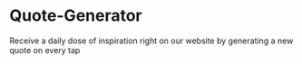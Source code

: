 # Quote-Generator
Receive a daily dose of inspiration right on our website by generating a new quote on every tap
